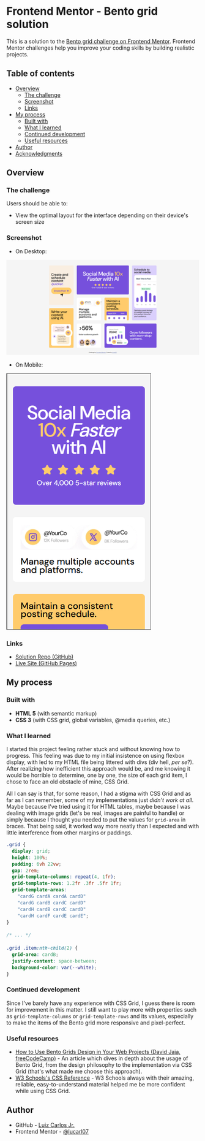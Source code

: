# Frontend Mentor - Bento grid solution

This is a solution to the [Bento grid challenge on Frontend Mentor](https://www.frontendmentor.io/challenges/bento-grid-RMydElrlOj). Frontend Mentor challenges help you improve your coding skills by building realistic projects. 

## Table of contents

- [Overview](#overview)
  - [The challenge](#the-challenge)
  - [Screenshot](#screenshot)
  - [Links](#links)
- [My process](#my-process)
  - [Built with](#built-with)
  - [What I learned](#what-i-learned)
  - [Continued development](#continued-development)
  - [Useful resources](#useful-resources)
- [Author](#author)
- [Acknowledgments](#acknowledgments)

## Overview

### The challenge

Users should be able to:

- View the optimal layout for the interface depending on their device's screen size

### Screenshot

- On Desktop:

![Screenshot on desktop resolution](./public/screenshot.png)

- On Mobile:

![Screenshot on mobile resolution](./public/screenshot-mobile.png)

### Links

- [Solution Repo (GitHub)](https://github.com/lucarl07/bento-grid)
- [Live Site (GitHub Pages)](https://lucarl07.github.io/bento-grid/)

## My process

### Built with

- **HTML 5** (with semantic markup)
- **CSS 3** (with CSS grid, global variables, @media queries, etc.)

### What I learned

I started this project feeling rather stuck and without knowing how to progress. This feeling was due to my initial insistence on using flexbox display, with led to my HTML file being littered with divs (div hell, *per se*?). After realizing how inefficient this approach would be, and me knowing it would be horrible to determine, one by one, the size of each grid item, I chose to face an old obstacle of mine, CSS Grid.

All I can say is that, for some reason, I had a stigma with CSS Grid and as far as I can remember, some of my implementations just *didn't work at all*. Maybe because I've tried using it for HTML tables, maybe because I was dealing with image grids (let's be real, images are painful to handle) or simply because I thought you needed to put the values for `grid-area` in braces. That being said, it worked way more neatly than I expected and with little interference from other margins or paddings.

```css
.grid {
  display: grid;
  height: 100%;
  padding: 6vh 22vw;
  gap: 2rem;
  grid-template-columns: repeat(4, 1fr);
  grid-template-rows: 1.2fr .3fr .5fr 1fr;
  grid-template-areas: 
    "cardG cardA cardA cardD"
    "cardG cardB cardC cardD"
    "cardH cardB cardC cardD"
    "cardH cardF cardE cardE";
}

/* ... */

.grid .item:nth-child(2) {
  grid-area: cardB;
  justify-content: space-between;
  background-color: var(--white);
}
```

### Continued development

Since I've barely have any experience with CSS Grid, I guess there is room for improvement in this matter. I still want to play more with properties such as `grid-template-columns` or `grid-template-rows` and its values, especially to make the items of the Bento grid more responsive and pixel-perfect.

### Useful resources

- [How to Use Bento Grids Design in Your Web Projects (David Jaja, freeCodeCamp)](https://www.freecodecamp.org/news/bento-grids-in-web-design/) - An article which dives in depth about the usage of Bento Grid, from the design philosophy to the implementation via CSS Grid (that's what made me choose this approach).
- [W3 Schools's CSS Reference](https://www.w3schools.com/cssref/index.php) - W3 Schools always with their amazing, reliable, easy-to-understand material helped me be more confident while using CSS Grid.

## Author

- GitHub - [Luiz Carlos Jr.](https://github.com/lucarl07)
- Frontend Mentor - [@lucarl07](https://www.frontendmentor.io/profile/lucarl07)
